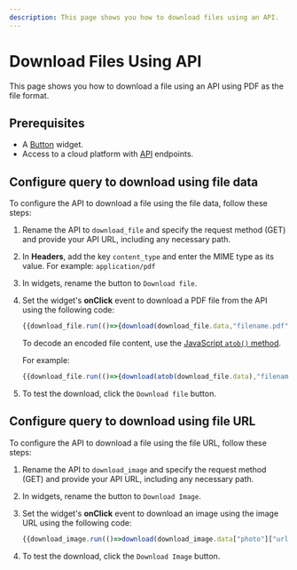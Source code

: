 ```yaml
---
description: This page shows you how to download files using an API.
---
```

# Download Files Using API

This page shows you how to download a file using an API using PDF as the file format.

## Prerequisites
- A [Button](/reference/widgets/button) widget.
- Access to a cloud platform with [API](/connect-data/reference/rest-api) endpoints.

## Configure query to download using file data
To configure the API to download a file using the file data, follow these steps:
1. Rename the API to `download_file` and specify the request method (GET) and provide your API URL, including any necessary path.
2. In **Headers**, add the key `content_type` and enter the MIME type as its value. 
   For example: `application/pdf`
3. In widgets, rename the button to `Download file`.
4. Set the widget's **onClick** event to download a PDF file from the API using the following code:
   
   ```jsx
   {{download_file.run(()=>{download(download_file.data,"filename.pdf")})}}
   ```
   To decode an encoded file content, use the [JavaScript `atob()` method](https://developer.mozilla.org/en-US/docs/Web/API/atob).

   For example:
   ```jsx
   {{download_file.run(()=>{download(atob(download_file.data),"filename.pdf")})}}
   ```

5. To test the download, click the `Download file` button.

## Configure query to download using file URL
To configure the API to download a file using the file URL, follow these steps:
1. Rename the API to `download_image` and specify the request method (GET) and provide your API URL, including any necessary path.
2. In widgets, rename the button to `Download Image`.
3. Set the widget's **onClick** event to download an image using the image URL using the following code:
   
   ```jsx
   {{download_image.run(()=>download(download_image.data["photo"]["url"],"image"))}}
   ```
4. To test the download, click the `Download Image` button.


